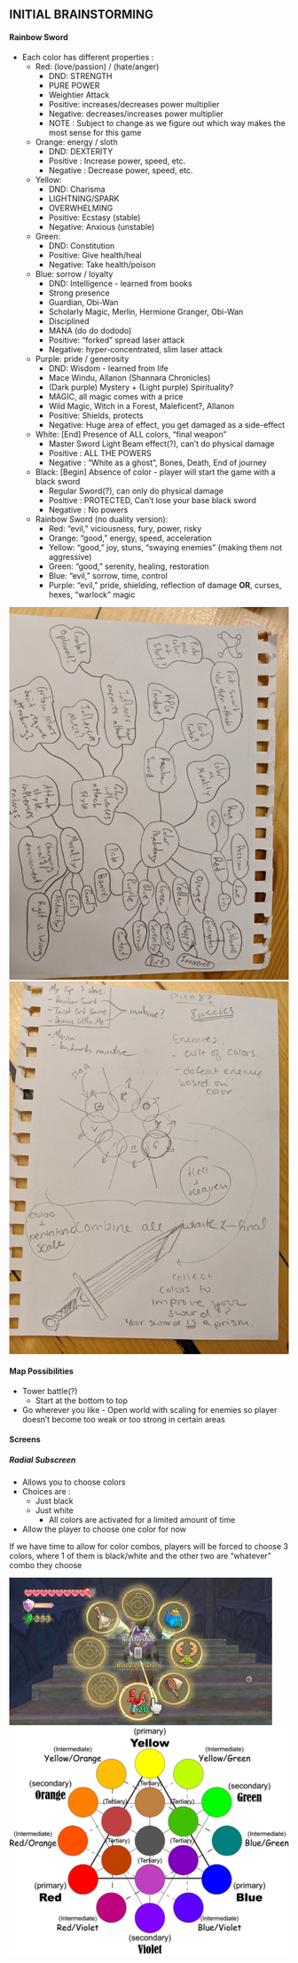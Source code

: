 ## INITIAL BRAINSTORMING

#### Rainbow Sword
- Each color has different properties : 
	- Red: (love/passion) / (hate/anger)	
		- DND: STRENGTH
		- PURE POWER
		- Weightier Attack
		- Positive:  increases/decreases power multiplier
		- Negative: decreases/increases power multiplier
		- NOTE : Subject to change as we figure out which way makes the most sense for this game
	- Orange: energy / sloth
		- DND: DEXTERITY
		- Positive : Increase power, speed, etc.
		- Negative : Decrease power, speed, etc.
	- Yellow:
		- DND: Charisma
		- LIGHTNING/SPARK
		- OVERWHELMING
		- Positive: Ecstasy (stable)
		- Negative: Anxious (unstable)
	- Green:
 		- DND: Constitution
		- Positive: Give health/heal
		- Negative: Take health/poison
	- Blue: sorrow / loyalty
		- DND: Intelligence - learned from books
		- Strong presence
		- Guardian, Obi-Wan
		- Scholarly Magic, Merlin, Hermione Granger, Obi-Wan
		- Disciplined
		- MANA (do do dododo)
		- Positive: “forked” spread laser attack
		- Negative: hyper-concentrated, slim laser attack
	- Purple: pride / generosity
		- DND: Wisdom - learned from life
		- Mace Windu, Allanon (Shannara Chronicles)
		- (Dark purple) Mystery + (Light purple) Spirituality?
		- MAGIC, all magic comes with a price
		- Wild Magic, Witch in a Forest, Maleficent?, Allanon
		- Positive:  Shields, protects
		- Negative: Huge area of effect, you get damaged as a side-effect
	- White: [End] Presence of ALL colors, “final weapon”
		- Master Sword Light Beam effect(?),  can’t do physical damage
		- Positive : ALL THE POWERS 
		- Negative : “White as a ghost”, Bones, Death, End of journey
	- Black:  [Begin] Absence of color - player will start the game with a black sword
		- Regular Sword(?), can only do physical damage
		- Positive :  PROTECTED, Can’t lose your base black sword
		- Negative : No powers
	- Rainbow Sword (no duality version):
		- Red: “evil,” viciousness, fury, power, risky
		- Orange: “good,” energy, speed, acceleration 
		- Yellow: “good,” joy, stuns, “swaying enemies” (making them not aggressive)
		- Green: “good,” serenity, healing, restoration
		- Blue: “evil,” sorrow, time, control
		- Purple: “evil,” pride, shielding, reflection of damage  **OR**, curses, hexes, “warlock” magic

![Our Mindmaps and Brainstorming](mindmap.jpg)
![Our Mindmaps and Brainstorming](mindmap2.jpg)

#### Map Possibilities
- Tower battle(?) 
	- Start at the bottom to top
- Go wherever you like
		- Open world with scaling for enemies so player doesn’t become too weak or too strong in certain areas

#### Screens
##### Radial Subscreen
- Allows you to choose colors
- Choices are :
	- Just black 
	- Just white
		- All colors are activated for a limited amount of time
- Allow the player to choose one color for now 

If we have time to allow for color combos, players will be forced to choose 3 colors, where 1 of them is black/white and the other two are “whatever” combo they choose


![Legend of Zelda : Skyward Sword Radial Screen Example](radialscreen1.jpeg)
![Radial Color Wheel](radialscreen2.jpg)